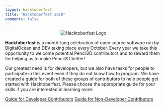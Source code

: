 ```yaml
---
layout: hacktoberfest
title: "Hacktoberfest 2019"
comments: false
---
```


<div style="text-align: center;">
  <img style="display:inline-block;" src="{{ "/images/hacktoberfest-2019.svg" | relative_url }}" alt="Hacktoberfest Logo">
</div>

**Hacktoberfest** is a month-long celebration of open source software run by DigitalOcean and DEV taking place every October. Every year we take this opportunity to welcome potential Pencil2D contributors and to reward them for helping us to make Pencil2D better!

Our greatest need is for developers, but we also have tasks for people to participate in this event even if they do not know how to program. We have created a guide for both of these groups of contributors to help people get started with Hacktoberfest. Please choose the appropriate guide for your skills if you are interested in learning more:

[Guide for Developer Contributors](developers_guide.html)
[Guide for Non-Developer Contributors](alternative_guide.html)
